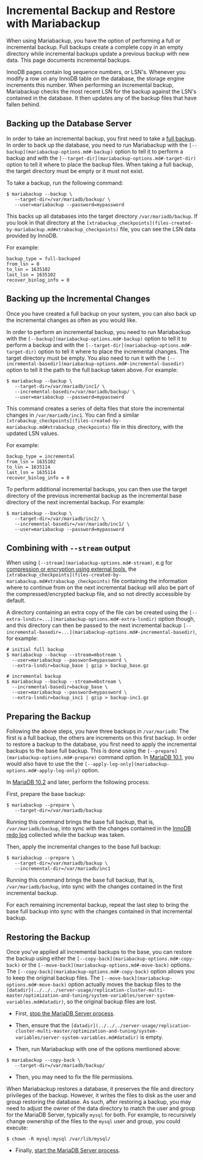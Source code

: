 
# Incremental Backup and Restore with Mariabackup

When using Mariabackup, you have the option of performing a full or incremental backup. Full backups create a complete copy in an empty directory while incremental backups update a previous backup with new data. This page documents incremental backups.


InnoDB pages contain log sequence numbers, or LSN's. Whenever you modify a row on any InnoDB table on the database, the storage engine increments this number. When performing an incremental backup, Mariabackup checks the most recent LSN for the backup against the LSN's contained in the database. It then updates any of the backup files that have fallen behind.


## Backing up the Database Server


In order to take an incremental backup, you first need to take a [full backup](full-backup-and-restore-with-mariabackup.md). In order to back up the database, you need to run Mariabackup with the `[--backup](mariabackup-options.md#-backup)` option to tell it to perform a backup and with the `[--target-dir](mariabackup-options.md#-target-dir)` option to tell it where to place the backup files. When taking a full backup, the target directory must be empty or it must not exist.


To take a backup, run the following command:


```
$ mariabackup --backup \
   --target-dir=/var/mariadb/backup/ \
   --user=mariabackup --password=mypassword
```

This backs up all databases into the target directory `/var/mariadb/backup`. If you look in that directory at the `[xtrabackup_checkpoints](files-created-by-mariabackup.md#xtrabackup_checkpoints)` file, you can see the LSN data provided by InnoDB.


For example:


```
backup_type = full-backuped
from_lsn = 0
to_lsn = 1635102
last_lsn = 1635102
recover_binlog_info = 0
```

## Backing up the Incremental Changes


Once you have created a full backup on your system, you can also back up the incremental changes as often as you would like.


In order to perform an incremental backup, you need to run Mariabackup with the `[--backup](mariabackup-options.md#-backup)` option to tell it to perform a backup and with the `[--target-dir](mariabackup-options.md#-target-dir)` option to tell it where to place the incremental changes. The target directory must be empty. You also need to run it with the `[--incremental-basedir](mariabackup-options.md#-incremental-basedir)` option to tell it the path to the full backup taken above. For example:


```
$ mariabackup --backup \
   --target-dir=/var/mariadb/inc1/ \
   --incremental-basedir=/var/mariadb/backup/ \
   --user=mariabackup --password=mypassword
```

This command creates a series of delta files that store the incremental changes in `/var/mariadb/inc1`. You can find a similar `[xtrabackup_checkpoints](files-created-by-mariabackup.md#xtrabackup_checkpoints)` file in this directory, with the updated LSN values.


For example:


```
backup_type = incremental
from_lsn = 1635102
to_lsn = 1635114
last_lsn = 1635114
recover_binlog_info = 0
```

To perform additional incremental backups, you can then use the target directory of the previous incremental backup as the incremental base directory of the next incremental backup. For example:


```
$ mariabackup --backup \
   --target-dir=/var/mariadb/inc2/ \
   --incremental-basedir=/var/mariadb/inc1/ \
   --user=mariabackup --password=mypassword
```

## Combining with `--stream` output


When using `[--stream](mariabackup-options.md#-stream)`, e.g for [compression or encryption using external tools](using-encryption-and-compression-tools-with-mariabackup.md), the `[xtrabackup_checkpoints](files-created-by-mariabackup.md#xtrabackup_checkpoints)` file containing the information where to continue from on the next incremental backup will also be part of the compressed/encrypted backup file, and so not directly accessible by default.


A directory containing an extra copy of the file can be created using the `[--extra-lsndir=...](mariabackup-options.md#-extra-lsndir)` option though, and this directory can then be passed to the next incremental backup `[--incremental-basedir=...](mariabackup-options.md#-incremental-basedir)`, for example:


```
# initial full backup
$ mariabackup --backup --stream=mbstream \
  --user=mariabackup --password=mypassword \
  --extra-lsndir=backup_base | gzip > backup_base.gz

# incremental backup
$ mariabackup --backup --stream=mbstream \
  --incremental-basedir=backup_base \
  --user=mariabackup --password=mypassword \
  --extra-lsndir=backup_inc1 | gzip > backup-inc1.gz
```

## Preparing the Backup


Following the above steps, you have three backups in `/var/mariadb`: The first is a full backup, the others are increments on this first backup. In order to restore a backup to the database, you first need to apply the incremental backups to the base full backup. This is done using the `[--prepare](mariabackup-options.md#-prepare)` command option. In [MariaDB 10.1](../../../../release-notes/mariadb-community-server/what-is-mariadb-1010.md), you would also have to use the the `[--apply-log-only](mariabackup-options.md#-apply-log-only)` option.


In [MariaDB 10.2](../../../../release-notes/mariadb-community-server/what-is-mariadb-102.md) and later, perform the following process:


First, prepare the base backup:


```
$ mariabackup --prepare \
   --target-dir=/var/mariadb/backup
```

Running this command brings the base full backup, that is, `/var/mariadb/backup`, into sync with the changes contained in the [InnoDB redo log](../../../ref/storage-engines/innodb/innodb-redo-log.md) collected while the backup was taken.


Then, apply the incremental changes to the base full backup:


```
$ mariabackup --prepare \
   --target-dir=/var/mariadb/backup \
   --incremental-dir=/var/mariadb/inc1
```

Running this command brings the base full backup, that is, `/var/mariadb/backup`, into sync with the changes contained in the first incremental backup.


For each remaining incremental backup, repeat the last step to bring the base full backup into sync with the changes contained in that incremental backup.


## Restoring the Backup


Once you've applied all incremental backups to the base, you can restore the backup using either the `[--copy-back](mariabackup-options.md#-copy-back)` or the `[--move-back](mariabackup-options.md#-move-back)` options. The `[--copy-back](mariabackup-options.md#-copy-back)` option allows you to keep the original backup files. The `[--move-back](mariabackup-options.md#-move-back)` option actually moves the backup files to the `[datadir](../../../server-usage/replication-cluster-multi-master/optimization-and-tuning/system-variables/server-system-variables.md#datadir)`, so the original backup files are lost.


* First, [stop the MariaDB Server process](https://mariadb.com/kb/en/).


* Then, ensure that the `[datadir](../../../server-usage/replication-cluster-multi-master/optimization-and-tuning/system-variables/server-system-variables.md#datadir)` is empty.


* Then, run Mariabackup with one of the options mentioned above:


```
$ mariabackup --copy-back \
   --target-dir=/var/mariadb/backup/
```

* Then, you may need to fix the file permissions.


When Mariabackup restores a database, it preserves the file and directory privileges of the backup. However, it writes the files to disk as the user and group restoring the database. As such, after restoring a backup, you may need to adjust the owner of the data directory to match the user and group for the MariaDB Server, typically `mysql` for both. For example, to recursively change ownership of the files to the `mysql` user and group, you could execute:


```
$ chown -R mysql:mysql /var/lib/mysql/
```

* Finally, [start the MariaDB Server process](https://mariadb.com/kb/en/).


